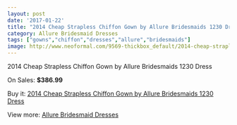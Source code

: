 ```yaml
---
layout: post
date: '2017-01-22'
title: "2014 Cheap Strapless Chiffon Gown by Allure Bridesmaids 1230 Dress"
category: Allure Bridesmaid Dresses
tags: ["gowns","chiffon","dresses","allure","bridesmaids"]
image: http://www.neoformal.com/9569-thickbox_default/2014-cheap-strapless-chiffon-gown-by-allure-bridesmaids-1230-dress.jpg
---
```

2014 Cheap Strapless Chiffon Gown by Allure Bridesmaids 1230 Dress

On Sales: **$386.99**
<a href="https://www.neoformal.com/en/allure-bridesmaid-dresses-2014/3319-2014-cheap-strapless-chiffon-gown-by-allure-bridesmaids-1230-dress.html"><amp-img layout="responsive" width="600" height="600" src="//www.neoformal.com/9569-thickbox_default/2014-cheap-strapless-chiffon-gown-by-allure-bridesmaids-1230-dress.jpg" alt="2014 Cheap Strapless Chiffon Gown by Allure Bridesmaids 1230 Dress 0" /></a>
<a href="https://www.neoformal.com/en/allure-bridesmaid-dresses-2014/3319-2014-cheap-strapless-chiffon-gown-by-allure-bridesmaids-1230-dress.html"><amp-img layout="responsive" width="600" height="600" src="//www.neoformal.com/9571-thickbox_default/2014-cheap-strapless-chiffon-gown-by-allure-bridesmaids-1230-dress.jpg" alt="2014 Cheap Strapless Chiffon Gown by Allure Bridesmaids 1230 Dress 1" /></a>
<a href="https://www.neoformal.com/en/allure-bridesmaid-dresses-2014/3319-2014-cheap-strapless-chiffon-gown-by-allure-bridesmaids-1230-dress.html"><amp-img layout="responsive" width="600" height="600" src="//www.neoformal.com/9570-thickbox_default/2014-cheap-strapless-chiffon-gown-by-allure-bridesmaids-1230-dress.jpg" alt="2014 Cheap Strapless Chiffon Gown by Allure Bridesmaids 1230 Dress 2" /></a>

Buy it: [2014 Cheap Strapless Chiffon Gown by Allure Bridesmaids 1230 Dress](https://www.neoformal.com/en/allure-bridesmaid-dresses-2014/3319-2014-cheap-strapless-chiffon-gown-by-allure-bridesmaids-1230-dress.html "2014 Cheap Strapless Chiffon Gown by Allure Bridesmaids 1230 Dress")

View more: [Allure Bridesmaid Dresses](https://www.neoformal.com/en/37-allure-bridesmaid-dresses-2014 "Allure Bridesmaid Dresses")